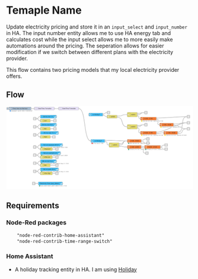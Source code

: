 # Temaple Name

Update electricity pricing and store it in an `input_select` and `input_number` in HA. The input number entity allows me to use HA energy tab and calculates cost while the input select allows me to more easily make automations around the pricing. The seperation allows for easier modification if we switch between different plans with the electricity provider.

This flow contains two pricing models that my local electricity provider offers.

## Flow

![Example image](./elecprice.png)


## Requirements

### Node-Red packages

        "node-red-contrib-home-assistant"
        "node-red-contrib-time-range-switch"

### Home Assistant

- A holiday tracking entity in HA. I am using [Holiday](https://www.home-assistant.io/integrations/holiday)
